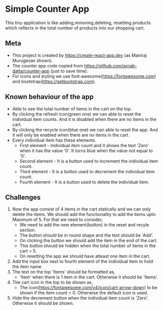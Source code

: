 # Simple Counter App
This tiny application is like adding,removing,deleting, resetting products which reflects in the total number of products into our shopping cart.

## Meta
- This project is created by https://create-react-app.dev (as Maniraj Murugesan shown).
- The counter app code copied from https://github.com/arnab-datta/counter-app (just to save time).
- For icons and styling we use font-awesome(https://fontawesome.com) and bootstrap(https://getbootstrap.com).

## Known behaviour of the app
- Able to see the total number of items in the cart on the top.
- By clicking the refresh icon(green one) we can able to reset the individual item counts. And it is disabled when there are no items in the cart.
- By clicking the recycle icon(blue one) we can able to reset the app. And it will only be enabled when there are no items in the cart.
- Every individual item has these elements.
    - First element - Individual item count and it shows the text 'Zero' when it has the value '0'. It turns blue when the value not equal to '0'.
    - Second element - It is a button used to increment the individual item count.
    - Third element - It is a button used to decrement the individual item count.
    - Fourth element - It is a button used to delete the individual item.

## Challenges
1. Now the app consist of 4 items in the cart statically and we can only delete the items. We should add the functionality to add the items upto Maximum of 5. For that we need to consider,
    - We need to add the new element(button) in the reset and recyle section.
    - The button should be in round shape and the text should be 'Add'.
    - On clicking the button we should add the item in the end of the cart.
    - This button should be hidden when the total number of items in the cart = 5.
    - On resetting the app we should have atleast one item in the cart.
2. Add the input box next to fourth element of the individual item to hold the item name.
3. The text on the top 'Items' should be formatted as,
    - 'Item' when there is 1 item in the cart. Otherwise it should be 'Items'.
4. The cart icon in the top to be shown as,
    - The icon(https://fontawesome.com/v4/icon/cart-arrow-down) to be shown if the item count > 0. Otherwise the default icon is used.
5. Hide the decrement button when the individual item count is 'Zero'. Otherwise it should be shown.